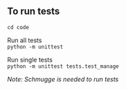 
## To run tests

`cd code`  

Run all tests  
`python -m unittest`  

Run single tests  
`python -m unittest tests.test_manage`

*Note: Schmugge is needed to run tests*
